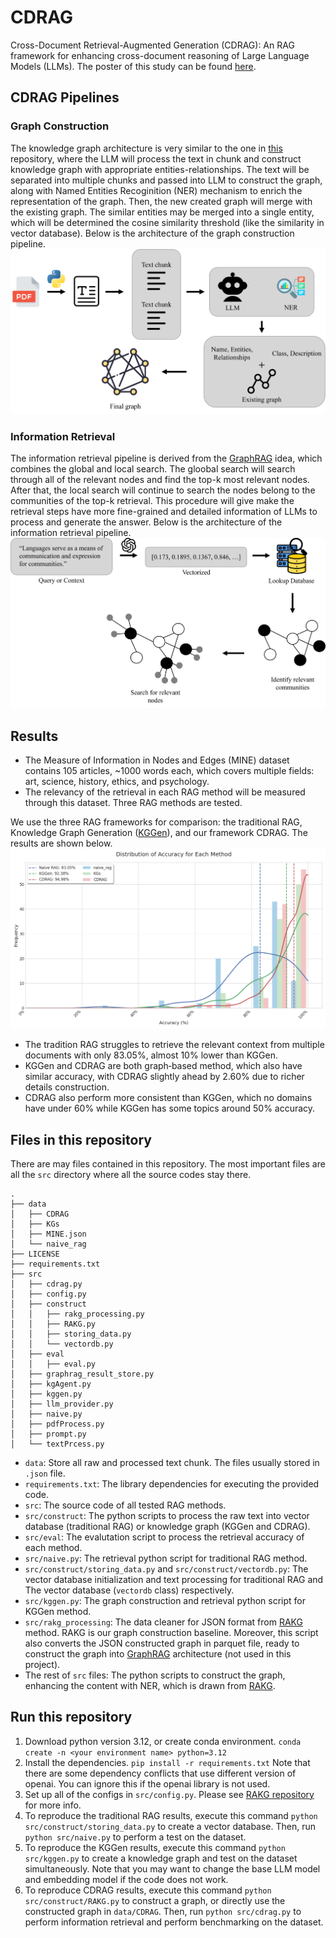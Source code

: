 # CDRAG
Cross-Document Retrieval-Augmented Generation (CDRAG): An RAG framework for enhancing cross-document reasoning of Large Language Models (LLMs). The poster of this study can be found [here](https://github.com/Lottotpk/CDRAG/blob/main/fig/Poster.pdf).

## CDRAG Pipelines
### Graph Construction
The knowledge graph architecture is very similar to the one in [this](https://github.com/LMMApplication/RAKG) repository, where the LLM will process the text in chunk and construct knowledge graph with appropriate entities-relationships. The text will be separated into multiple chunks and passed into LLM to construct the graph, along with Named Entities Recoginition (NER) mechanism to enrich the representation of the graph. Then, the new created graph will merge with the existing graph. The similar entities may be merged into a single entity, which will be determined the cosine similarity threshold (like the similarity in vector database). Below is the architecture of the graph construction pipeline.
![Graph construct](https://github.com/Lottotpk/CDRAG/blob/main/fig/Construct_white.png)

### Information Retrieval
The information retrieval pipeline is derived from the [GraphRAG](https://github.com/microsoft/graphrag) idea, which combines the global and local search. The gloobal search will search through all of the relevant nodes and find the top-k most relevant nodes. After that, the local search will continue to search the nodes belong to the communities of the top-k retrieval. This procedure will give make the retrieval steps have more fine-grained and detailed information of LLMs to process and generate the answer. Below is the architecture of the information retrieval pipeline.
![Information retrieval](https://github.com/Lottotpk/CDRAG/blob/main/fig/Retreive_white.png)

## Results
- The Measure of Information in Nodes and Edges (MINE) dataset contains 105 articles, ~1000 words each, which covers multiple fields: art, science, history, ethics, and psychology.
- The relevancy of the retrieval in each RAG method will be measured through this dataset. Three RAG methods are tested.

We use the three RAG frameworks for comparison: the traditional RAG, Knowledge Graph Generation ([KGGen](https://github.com/stair-lab/kg-gen)), and our framework CDRAG. The results are shown below.
![Results](https://github.com/Lottotpk/CDRAG/blob/main/fig/Results.png)
- The tradition RAG struggles to retrieve the relevant context from multiple documents with only 83.05%, almost 10% lower than KGGen.
- KGGen and CDRAG are both graph‐based method, which also have similar accuracy, with CDRAG slightly ahead by 2.60% due to richer details construction.
- CDRAG also perform more consistent than KGGen, which no domains have under 60% while KGGen has some topics around 50% accuracy.

## Files in this repository
There are may files contained in this repository. The most important files are all the `src` directory where all the source codes stay there.
```
.
├── data
│   ├── CDRAG
│   ├── KGs
│   ├── MINE.json
│   └── naive_rag
├── LICENSE
├── requirements.txt
├── src
│   ├── cdrag.py
│   ├── config.py
│   ├── construct
│   │   ├── rakg_processing.py
│   │   ├── RAKG.py
│   │   ├── storing_data.py
│   │   └── vectordb.py
│   ├── eval
│   │   ├── eval.py
│   ├── graphrag_result_store.py
│   ├── kgAgent.py
│   ├── kggen.py
│   ├── llm_provider.py
│   ├── naive.py
│   ├── pdfProcess.py
│   ├── prompt.py
│   └── textPrcess.py
```
- `data`: Store all raw and processed text chunk. The files usually stored in `.json` file.
- `requirements.txt`: The library dependencies for executing the provided code.
- `src`: The source code of all tested RAG methods.
- `src/construct`: The python scripts to process the raw text into vector database (traditional RAG) or knowledge graph (KGGen and CDRAG).
- `src/eval`: The evalutation script to process the retrieval accuracy of each method.
- `src/naive.py`: The retrieval python script for traditional RAG method.
- `src/construct/storing_data.py` and `src/construct/vectordb.py`: The vector database initialization and text processing for traditional RAG and The vector database (`vectordb` class) respectively.
- `src/kggen.py`: The graph construction and retrieval python script for KGGen method.
- `src/rakg_processing`: The data cleaner for JSON format from [RAKG](https://github.com/LMMApplication/RAKG) method. RAKG is our graph construction baseline. Moreover, this script also converts the JSON constructed graph in parquet file, ready to construct the graph into [GraphRAG](https://github.com/microsoft/graphrag) architecture (not used in this project).
- The rest of `src` files: The python scripts to construct the graph, enhancing the content with NER, which is drawn from [RAKG](https://github.com/LMMApplication/RAKG).

## Run this repository
1. Download python version 3.12, or create conda environment. ```conda create -n <your environment name> python=3.12```
2. Install the dependencies. ```pip install -r requirements.txt``` Note that there are some dependency conflicts that use different version of openai. You can ignore this if the openai library is not used.
3. Set up all of the configs in `src/config.py`. Please see [RAKG repository](https://github.com/LMMApplication/RAKG) for more info.
4. To reproduce the traditional RAG results, execute this command ```python src/construct/storing_data.py``` to create a vector database. Then, run ```python src/naive.py``` to perform a test on the dataset.
5. To reproduce the KGGen results, execute this command ```python src/kggen.py``` to create a knowledge graph and test on the dataset simultaneously. Note that you may want to change the base LLM model and embedding model if the code does not work.
6. To reproduce CDRAG results, execute this command ```python src/construct/RAKG.py``` to construct a graph, or directly use the constructed graph in `data/CDRAG`. Then, run ```python src/cdrag.py``` to perform information retrieval and perform benchmarking on the dataset.
